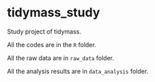 # tidymass_study

Study project of tidymass.

All the codes are in the `R` folder.

All the raw data are in `raw_data` folder.

All the analysis results are in `data_analysis` folder.


